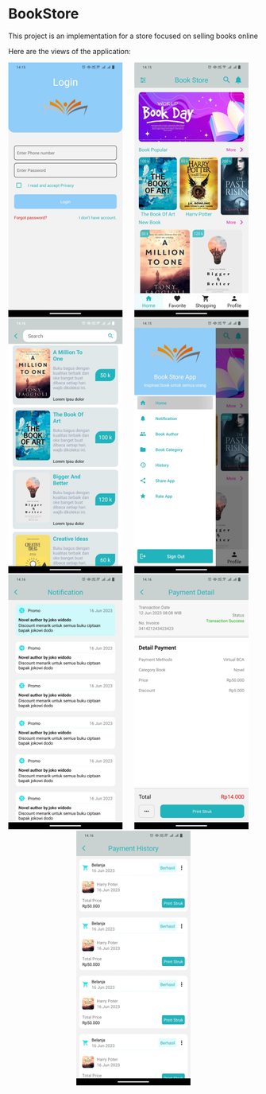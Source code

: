 # BookStore

This project is an implementation for a store focused on selling books online

<!-- Nice movie adalah aplikasi yang digunakan untuk melihat daftar film. Aplikasi ini dibangun menggunakan arsitekrur MVVM.
Adapun library yang digunakan yaitu SDWebImage.

Note: Jangan lupa untuk pod install -->

Here are the views of the application:

<p align="center">
<img src="BStoresImg/signin.jpeg" width="230" title="Signin">&nbsp;&nbsp;&nbsp;&nbsp;&nbsp;
<img src="BStoresImg/home.jpeg" width="230"  title="Home">&nbsp;&nbsp;&nbsp;&nbsp;&nbsp;
<img src="BStoresImg/search.jpeg" width="230" title="Search">&nbsp;&nbsp;&nbsp;&nbsp;&nbsp;
<img src="BStoresImg/sidebar.jpeg" width="230" title="Sidebar">&nbsp;&nbsp;&nbsp;&nbsp;&nbsp;
<img src="BStoresImg/notification.jpeg" width="230" title="Notification">&nbsp;&nbsp;&nbsp;&nbsp;&nbsp;
<img src="BStoresImg/payment-detail.jpeg" width="230" title="Payment History">&nbsp;&nbsp;&nbsp;&nbsp;&nbsp;
<img src="BStoresImg/payment-history.jpeg" width="230" title="Payment Detail">

</p>
